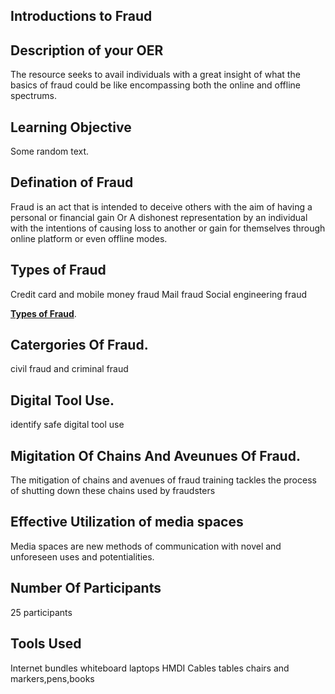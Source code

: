 ## Introductions to Fraud

## Description of your OER
The resource seeks to avail individuals with a great insight of what the basics of fraud could be like encompassing both the online and offline spectrums.

## Learning Objective 
Some random text.
## Defination of Fraud
Fraud is an act that is intended to deceive others with the aim of having a personal or financial gain Or A dishonest representation by an individual with the intentions of causing loss to another or gain for themselves through online platform or even offline modes.

## Types of Fraud
Credit card and mobile money fraud
Mail fraud
Social engineering fraud

[**Types of Fraud**](types_of_fraud.md).

## Catergories Of Fraud.
civil fraud and criminal fraud
## Digital Tool Use.
identify safe digital tool use
## Migitation Of Chains And Aveunues Of Fraud.
The mitigation of chains and avenues of fraud training tackles the process of shutting down these chains used by fraudsters 
## Effective Utilization of media spaces
Media spaces are new methods of communication with novel and unforeseen uses and potentialities.
  
## Number Of Participants 
25 participants
## Tools Used
Internet bundles
whiteboard
laptops
HMDI Cables
tables
chairs and 
markers,pens,books



